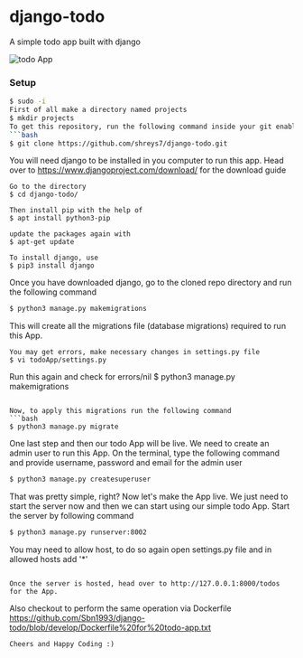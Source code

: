 # django-todo
A simple todo app built with django

![todo App](https://raw.githubusercontent.com/shreys7/django-todo/develop/staticfiles/todoApp.png)
### Setup
```bash
$ sudo -i
First of all make a directory named projects
$ mkdir projects
To get this repository, run the following command inside your git enabled terminal
```bash
$ git clone https://github.com/shreys7/django-todo.git
```
You will need django to be installed in you computer to run this app. Head over to https://www.djangoproject.com/download/ for the download guide
```
Go to the directory 
$ cd django-todo/

Then install pip with the help of 
$ apt install python3-pip

update the packages again with 
$ apt-get update

To install django, use
$ pip3 install django

```
Once you have downloaded django, go to the cloned repo directory and run the following command

```bash
$ python3 manage.py makemigrations
```

This will create all the migrations file (database migrations) required to run this App.
```
You may get errors, make necessary changes in settings.py file
$ vi todoApp/settings.py
```
Run this again and check for errors/nil
$ python3 manage.py makemigrations
```

Now, to apply this migrations run the following command
```bash
$ python3 manage.py migrate
```

One last step and then our todo App will be live. We need to create an admin user to run this App. On the terminal, type the following command and provide username, password and email for the admin user
```bash
$ python3 manage.py createsuperuser
```

That was pretty simple, right? Now let's make the App live. We just need to start the server now and then we can start using our simple todo App. Start the server by following command

```bash
$ python3 manage.py runserver:8002
```
You may need to allow host, to do so again open settings.py file and in allowed hosts add '*'
```

Once the server is hosted, head over to http://127.0.0.1:8000/todos for the App.

```
Also checkout to perform the same operation via Dockerfile
https://github.com/Sbn1993/django-todo/blob/develop/Dockerfile%20for%20todo-app.txt
```
Cheers and Happy Coding :)

